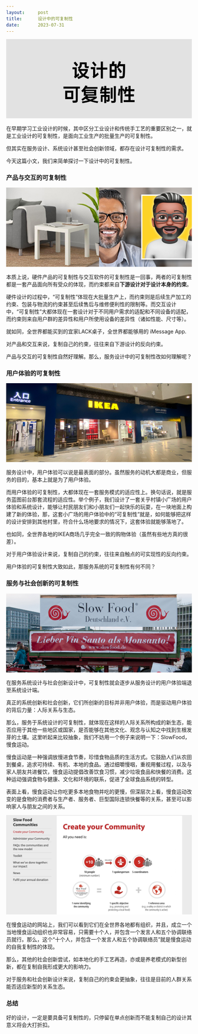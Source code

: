 ```yaml
---
layout:     post
title:      设计中的可复制性
date:       2023-07-31
---
```

![设计的可复制性](/images/202307/replica-header.jpg)

在早期学习工业设计的时候，其中区分工业设计和传统手工艺的重要区别之一，就是工业设计的可复制性，是面向工业生产的批量生产的可复制性。

但其实在服务设计、系统设计甚至社会创新领域，都存在设计可复制性的需求。

今天这篇小文，我们来简单探讨一下设计中的可复制性。

### 产品与交互的可复制性


![设计的可复制性](/images/202307/replica-idixd.jpg)

本质上说，硬件产品的可复制性与交互软件的可复制性是一回事，两者的可复制性都是一套产品面向所有受众的体现，而约束都来自**下游设计对于设计本身的约束**。

硬件设计的过程中，“可复制性”体现在大批量生产上，而约束则是后续生产加工的约束、包装与物流的约束甚至后续售后与维修便利性的限制等。而交互设计中，“可复制性”大都体现在一套设计对于不同用户需求的适配和不同设备的适配，而约束则来自用户群的差异性和用户所使用设备的差异性（诸如性能、尺寸等）。

就如同，全世界都能买到的宜家LACK桌子，全世界都能够用的 iMessage App.

对产品和交互来说，复制自己的约束，往往来自下游设计的反向约束。


产品与交互的可复制性自然好理解。那么，服务设计中的可复制性改如何理解呢？



### 用户体验的可复制性

![设计的可复制性](/images/202307/replica-ikea.jpg)

服务设计中，用户体验可以说是最表面的部分。虽然服务的动机大都是商业，但服务的目的，基本上就是为了用户体验。

而用户体验的可复制性，大都体现在一套服务模式的适应性上。换句话说，就是服务蓝图前台那套流程的适应性。举个例子，我们设计了一套关乎村镇小广场的用户体验和系统设计，能够让村民朋友们和小朋友们一起快乐的玩耍，在一块地面上构建了新的体验，那，这套小广场的用户体验中的“可复制性”就是，如何能够把这样的设计安排到其他村里，符合什么场地要求的情况下，这套体验就能够落地了。

也如同，全世界各地的IKEA商场几乎完全一致的购物体验（虽然有些地方真的很差）。

对于用户体验设计来说，复制自己的约束，往往来自触点的可实现性的反向约束。


用户体验的可复制性大致如此，那服务系统的可复制性有何不同？

### 服务与社会创新的可复制性

![慢食运动本地组织](/images/202307/replica-slowfood.jpg)


在服务系统设计与社会创新设计中，可复制性就会逐步从服务设计的用户体验端退至系统设计端。

真正的系统创新和社会创新，它们所创新的目标并非用户体验，而是驱动用户体验的背后力量：人际关系与生态。

那么，服务于系统设计的可复制性，就体现在这样的人际关系所构成的新生态，能否应用于其他一些地区或国家，是否能够在其他文化、观念与认知之中找到生根发芽的土壤。这里听起来比较抽象，我们不妨用一个例子来说明一下：SlowFood，慢食运动。


慢食运动是一种强调放慢进食节奏，珍惜食物品质的生活方式。它鼓励人们从农田到餐桌，追求可持续、有机、本地的食品。通过细嚼慢咽，重视用餐过程，以及与家人朋友共进餐饮，慢食运动提倡改善饮食习惯，减少垃圾食品和快餐的消费。这种运动强调食物与健康、文化和环境的联系，促进了全球食品系统的转型。

表面上看，慢食运动让你吃更多本地食物并吃的更慢，但深层次上看，慢食运动改变的是食物的消费者与生产者、服务者、巨型国际连锁快餐等的关系，甚至可以影响家人与朋友之间的关系。


![慢食运动本地组织](/images/202307/slowfood-rep.jpg)

在慢食运动的网站上，我们可以看到它们在全世界各地都有组织，并且，成立一个当地慢食运动组织也非常容易，只需要十个人，并包含一个发言人和五个协调联络员就行。那么，这个“十个人，并包含一个发言人和五个协调联络员”就是慢食运动的自我复制性的体现。

那么，其他的社会创新尝试，如本地化的手工艺再造，亦或是养老模式的新型创新，都在复制自我形成更大的影响力。

对于服务和社会创新设计来说，复制自己的约束会更抽象，往往是目前的人群关系能否适应新型的关系生态。

### 总结

好的设计，一定是要具备可复制性的，只停留在单点创新而不能复制自己的设计其意义将会大打折扣。









